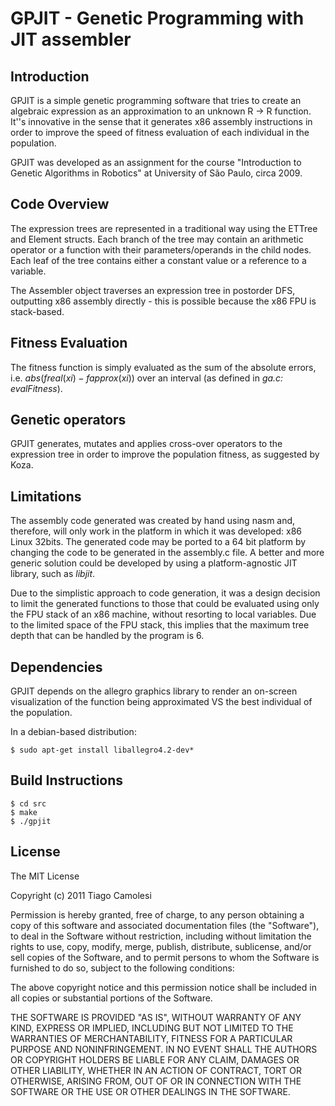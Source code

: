 GPJIT - Genetic Programming with JIT assembler
==============================================

Introduction
------------

GPJIT is a simple genetic programming software that tries to create an
algebraic expression as an approximation to an unknown R -> R function. It''s
innovative in the sense that it generates x86 assembly instructions in order to
improve the speed of fitness evaluation of each individual in the population.

GPJIT was developed as an assignment for the course "Introduction to Genetic
Algorithms in Robotics" at University of São Paulo, circa 2009. 

Code Overview
-------------

The expression trees are represented in a traditional way using the ETTree and
Element structs. Each branch of the tree may contain an arithmetic operator or
a function with their parameters/operands in the child nodes. Each leaf of the
tree contains either a constant value or a reference to a variable.

The Assembler object traverses an expression tree in postorder DFS, outputting
x86 assembly directly - this is possible because the x86 FPU is stack-based.

Fitness Evaluation
------------------
The fitness function is simply evaluated as the sum of the absolute errors,
i.e.  $abs(freal(xi) - fapprox(xi))$ over an interval (as defined in
*ga.c: evalFitness*).

Genetic operators
-----------------
GPJIT generates, mutates and applies cross-over operators to the expression
tree in order to improve the population fitness, as suggested by Koza.

Limitations
-----------

The assembly code generated was created by hand using nasm and, therefore, will
only work in the platform in which it was developed: x86 Linux 32bits. The generated
code may be ported to a 64 bit platform by changing the code to be generated in the
assembly.c file. A better and more generic solution could be developed by using
a platform-agnostic JIT library, such as *libjit*.

Due to the simplistic approach to code generation, it was a design decision to
limit the generated functions to those that could be evaluated using only the
FPU stack of an x86 machine, without resorting to local variables. Due to the
limited space of the FPU stack, this implies that the maximum tree depth that
can be handled by the program is 6.

Dependencies
------------

GPJIT depends on the allegro graphics library to render an on-screen
visualization of the function being approximated VS the best individual of the
population.

In a debian-based distribution:

    $ sudo apt-get install liballegro4.2-dev*

Build Instructions
------------------

    $ cd src
    $ make
    $ ./gpjit

License
-------

The MIT License

Copyright (c) 2011 Tiago Camolesi

Permission is hereby granted, free of charge, to any person obtaining a copy of
this software and associated documentation files (the "Software"), to deal in
the Software without restriction, including without limitation the rights to
use, copy, modify, merge, publish, distribute, sublicense, and/or sell copies
of the Software, and to permit persons to whom the Software is furnished to do
so, subject to the following conditions:

The above copyright notice and this permission notice shall be included in all
copies or substantial portions of the Software.

THE SOFTWARE IS PROVIDED "AS IS", WITHOUT WARRANTY OF ANY KIND, EXPRESS OR
IMPLIED, INCLUDING BUT NOT LIMITED TO THE WARRANTIES OF MERCHANTABILITY,
FITNESS FOR A PARTICULAR PURPOSE AND NONINFRINGEMENT. IN NO EVENT SHALL THE
AUTHORS OR COPYRIGHT HOLDERS BE LIABLE FOR ANY CLAIM, DAMAGES OR OTHER
LIABILITY, WHETHER IN AN ACTION OF CONTRACT, TORT OR OTHERWISE, ARISING FROM,
OUT OF OR IN CONNECTION WITH THE SOFTWARE OR THE USE OR OTHER DEALINGS IN THE
SOFTWARE.
